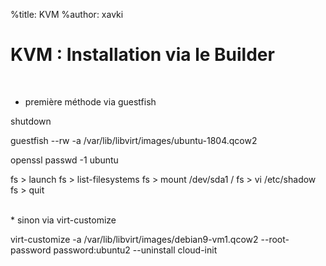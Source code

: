 %title: KVM
%author: xavki


# KVM : Installation via le Builder


<br>

* première méthode via guestfish

shutdown

guestfish --rw -a /var/lib/libvirt/images/ubuntu-1804.qcow2

openssl passwd -1 ubuntu

fs > launch
fs > list-filesystems
fs > mount /dev/sda1 /
fs > vi /etc/shadow
fs > quit


<br>
* sinon via virt-customize

virt-customize -a /var/lib/libvirt/images/debian9-vm1.qcow2 --root-password password:ubuntu2 --uninstall cloud-init
